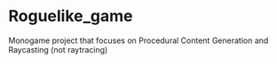 # Roguelike_game
Monogame project that focuses on Procedural Content Generation and Raycasting (not raytracing)
